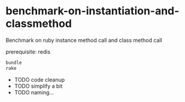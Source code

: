 # benchmark-on-instantiation-and-classmethod

Benchmark on ruby instance method call and class method call

prerequisite: redis

```bash
bundle
rake
```

+ TODO code cleanup
+ TODO simplify a bit
+ TODO naming...
